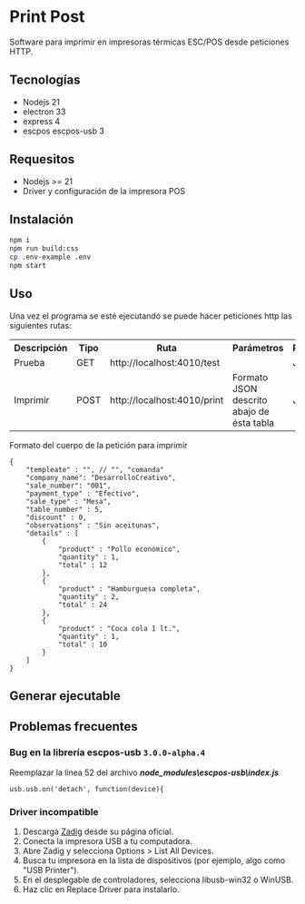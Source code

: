 # Print Post
Software para imprimir en impresoras térmicas ESC/POS desde peticiones HTTP.

## Tecnologías
- Nodejs 21
- electron 33
- express 4
- escpos escpos-usb 3

## Requesitos
- Nodejs >= 21
- Driver y configuración de la impresora POS

## Instalación
```bash
npm i
npm run build:css
cp .env-example .env
npm start
```
## Uso
Una vez el programa se esté ejecutando se puede hacer peticiones http las siguientes rutas:

<table>
    <tr>
        <th>Descripción</th>
        <th>Tipo</th>
        <th>Ruta</th>
        <th>Parámetros</th>
        <th>Respuesta</th>
    </tr>
    <tr>
        <td>Prueba</td>
        <td>GET</td>
        <td>http://localhost:4010/test</td>
        <td></td>
        <td>JSON</td>
    </tr>
    <tr>
        <td>Imprimir</td>
        <td>POST</td>
        <td>http://localhost:4010/print</td>
        <td>Formato JSON descrito abajo de ésta tabla </td>
        <td>JSON</td>
    </tr>
</table>

Formato del cuerpo de la petición para imprimir
```
{
    "templeate" : "", // "", "comanda"
    "company_name": "DesarrolloCreativo",
    "sale_number": "001",
    "payment_type" : "Efectivo",
    "sale_type" : "Mesa",
    "table_number" : 5,
    "discount" : 0,
    "observations" : "Sin aceitunas",
    "details" : [
        {
            "product" : "Pollo económico",
            "quantity" : 1,
            "total" : 12
        },
        {
            "product" : "Hamburguesa completa",
            "quantity" : 2,
            "total" : 24
        },
        {
            "product" : "Coca cola 1 lt.",
            "quantity" : 1,
            "total" : 10
        }
    ]
}
```

## Generar ejecutable

## Problemas frecuentes
### Bug en la librería escpos-usb ```3.0.0-alpha.4```
Reemplazar la línea 52 del archivo ***node_modules\escpos-usb\index.js***
```
usb.usb.on('detach', function(device){
```

### Driver incompatible
1. Descarga [Zadig](https://zadig.akeo.ie/) desde su página oficial.
2. Conecta la impresora USB a tu computadora.
3. Abre Zadig y selecciona Options > List All Devices.
4. Busca tu impresora en la lista de dispositivos (por ejemplo, algo como "USB Printer").
5. En el desplegable de controladores, selecciona libusb-win32 o WinUSB.
6. Haz clic en Replace Driver para instalarlo.